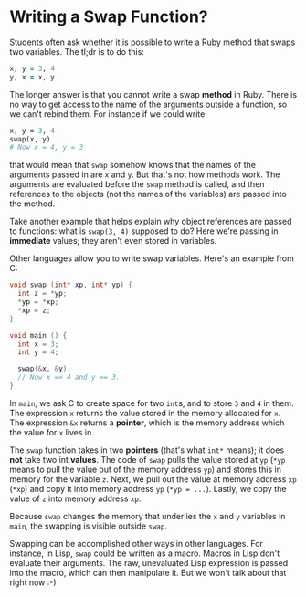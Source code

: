 # Writing a Swap Function?

Students often ask whether it is possible to write a Ruby method that
swaps two variables. The tl;dr is to do this:

```ruby
x, y = 3, 4
y, x = x, y
```

The longer answer is that you cannot write a swap **method** in
Ruby. There is no way to get access to the name of the arguments
outside a function, so we can't rebind them. For instance if we could
write

```ruby
x, y = 3, 4
swap(x, y)
# Now x = 4, y = 3
```

that would mean that `swap` somehow knows that the names of the
arguments passed in are `x` and `y`. But that's not how methods work.
The arguments are evaluated before the `swap` method is called, and
then references to the objects (not the names of the variables) are
passed into the method.

Take another example that helps explain why object references are
passed to functions: what is `swap(3, 4)` supposed to do? Here we're
passing in **immediate** values; they aren't even stored in variables.

Other languages allow you to write swap variables. Here's an example
from C:

```c
void swap (int* xp, int* yp) {
  int z = *yp;
  *yp = *xp;
  *xp = z;
}

void main () {
  int x = 3;
  int y = 4;

  swap(&x, &y);
  // Now x == 4 and y == 3.
}
```

In `main`, we ask C to create space for two `int`s, and to store `3`
and `4` in them. The expression `x` returns the value stored in the
memory allocated for `x`. The expression `&x` returns a **pointer**,
which is the memory address which the value for `x` lives in.

The `swap` function takes in two **pointers** (that's what `int*`
means); it does **not** take two int **values**. The code of `swap`
pulls the value stored at `yp` (`*yp` means to pull the value out of
the memory address `yp`) and stores this in memory for the variable
`z`. Next, we pull out the value at memory address `xp` (`*xp`) and
copy it into memory address `yp` (`*yp = ...`). Lastly, we copy the
value of `z` into memory address `xp`.

Because `swap` changes the memory that underlies the `x` and `y`
variables in `main`, the swapping is visible outside `swap`.

Swapping can be accomplished other ways in other languages. For
instance, in Lisp, `swap` could be written as a macro. Macros in Lisp
don't evaluate their arguments. The raw, unevaluated Lisp expression
is passed into the macro, which can then manipulate it. But we won't
talk about that right now :-)
